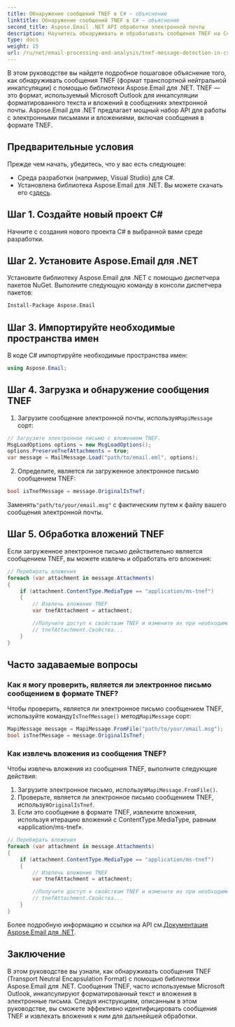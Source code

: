 ```yaml
---
title: Обнаружение сообщений TNEF в C# — объяснение
linktitle: Обнаружение сообщений TNEF в C# — объяснение
second_title: Aspose.Email .NET API обработки электронной почты
description: Научитесь обнаруживать и обрабатывать сообщения TNEF на C# с помощью Aspose.Email для .NET. Улучшите обработку электронной почты с помощью форматированного текста и вложений.
type: docs
weight: 15
url: /ru/net/email-processing-and-analysis/tnef-message-detection-in-csharp-explained/
---
```


В этом руководстве вы найдете подробное пошаговое объяснение того, как обнаруживать сообщения TNEF (формат транспортной нейтральной инкапсуляции) с помощью библиотеки Aspose.Email для .NET. TNEF — это формат, используемый Microsoft Outlook для инкапсуляции форматированного текста и вложений в сообщениях электронной почты. Aspose.Email для .NET предлагает мощный набор API для работы с электронными письмами и вложениями, включая сообщения в формате TNEF.

## Предварительные условия

Прежде чем начать, убедитесь, что у вас есть следующее:

- Среда разработки (например, Visual Studio) для C#.
-  Установлена библиотека Aspose.Email для .NET. Вы можете скачать его с[здесь](https://releases.aspose.com/email/net).

## Шаг 1. Создайте новый проект C#

Начните с создания нового проекта C# в выбранной вами среде разработки.

## Шаг 2. Установите Aspose.Email для .NET

Установите библиотеку Aspose.Email для .NET с помощью диспетчера пакетов NuGet. Выполните следующую команду в консоли диспетчера пакетов:

```bash
Install-Package Aspose.Email
```

## Шаг 3. Импортируйте необходимые пространства имен

В коде C# импортируйте необходимые пространства имен:

```csharp
using Aspose.Email;

```

## Шаг 4. Загрузка и обнаружение сообщения TNEF

1.  Загрузите сообщение электронной почты, используя`MapiMessage` сорт:

```csharp
// Загрузите электронное письмо с вложением TNEF.
MsgLoadOptions options = new MsgLoadOptions();
options.PreserveTnefAttachments = true;
var message = MailMessage.Load("path/to/email.eml", options);
```

2. Определите, является ли загруженное электронное письмо сообщением TNEF:

```csharp
bool isTnefMessage = message.OriginalIsTnef;
```

 Заменять`"path/to/your/email.msg"` с фактическим путем к файлу вашего сообщения электронной почты.

## Шаг 5. Обработка вложений TNEF

Если загруженное электронное письмо действительно является сообщением TNEF, вы можете извлечь и обработать его вложения:

```csharp
// Перебирать вложения
foreach (var attachment in message.Attachments)
{
    if (attachment.ContentType.MediaType == "application/ms-tnef")
    {
        // Извлечь вложение TNEF
        var tnefAttachment = attachment;

        //Получите доступ к свойствам TNEF и измените их при необходимости.
        // tnefAttachment.Свойства...
    }
}
```

## Часто задаваемые вопросы

### Как я могу проверить, является ли электронное письмо сообщением в формате TNEF?

 Чтобы проверить, является ли электронное письмо сообщением TNEF, используйте команду`IsTnefMessage()` метод`MapiMessage` сорт:

```csharp
MapiMessage message = MapiMessage.FromFile("path/to/your/email.msg");
bool isTnefMessage = message.OriginalIsTnef;
```

### Как извлечь вложения из сообщения TNEF?

Чтобы извлечь вложения из сообщения TNEF, выполните следующие действия:

1.  Загрузите электронное письмо, используя`MapiMessage.FromFile()`.
2.  Проверьте, является ли электронное письмо сообщением TNEF, используя`OriginalIsTnef`.
3. Если это сообщение в формате TNEF, извлеките вложения, используя итерацию вложений с ContentType.MediaType, равным «application/ms-tnef».

```csharp
// Перебирать вложения
foreach (var attachment in message.Attachments)
{
    if (attachment.ContentType.MediaType == "application/ms-tnef")
    {
        // Извлечь вложение TNEF
        var tnefAttachment = attachment;

        //Получите доступ к свойствам TNEF и измените их при необходимости.
        // tnefAttachment.Свойства...
    }
}
```

 Более подробную информацию и ссылки на API см.[Документация Aspose.Email для .NET](https://reference.aspose.com/email/net/).

## Заключение

В этом руководстве вы узнали, как обнаруживать сообщения TNEF (Transport Neutral Encapsulation Format) с помощью библиотеки Aspose.Email для .NET. Сообщения TNEF, часто используемые Microsoft Outlook, инкапсулируют форматированный текст и вложения в электронные письма. Следуя инструкциям, описанным в этом руководстве, вы сможете эффективно идентифицировать сообщения TNEF и извлекать вложения к ним для дальнейшей обработки.


